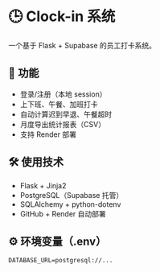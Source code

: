 # 🕒 Clock-in 系统

一个基于 Flask + Supabase 的员工打卡系统。

## 🚀 功能
- 登录/注册（本地 session）
- 上下班、午餐、加班打卡
- 自动计算迟到早退、午餐超时
- 月度导出统计报表（CSV）
- 支持 Render 部署

## 🛠️ 使用技术
- Flask + Jinja2
- PostgreSQL（Supabase 托管）
- SQLAlchemy + python-dotenv
- GitHub + Render 自动部署

## ⚙️ 环境变量（.env）
```env
DATABASE_URL=postgresql://...
